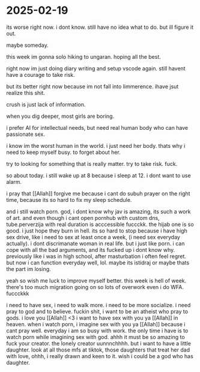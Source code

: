 # 2025-02-19

its worse right now. i dont know. still have no idea what to do. but ill figure it out. 

maybe someday. 

this week im gonna solo hiking to ungaran. hoping all the best. 

right now im just doing diary writing and setup vscode again. still havent have a courage to take risk. 

but its better right now because im not fall into limmerence. ihave jsut realize this shit. 

crush is just lack of information. 

when you dig deeper, most girls are boring. 

i prefer AI for intellectual needs, but need real human body who can have passionate sex. 

i know im the worst human in the world. i just need her body. thats why i need to keep myself busy. to forget about her. 

try to looking for something that is really matter. try to take risk. fuck.

so about today. i still wake up at 8 because i sleep at 12. i dont want to use alarm. 

i pray that [[Allah]] forgive me because i cant do subuh prayer on the right time, because its so hard to fix my sleep schedule. 
 
and i still watch porn. god, i dont know why jav is amazing, its such a work of art. and even though i cant open pornhub with custom dns, tube.perverzija with real duration is acccessible fuccckk. the hijab one is so good. i just hope they burn in hell. its so hard to stop because i have high sex drive, like i need to sex at least once a week, (i need sex everyday actually). i dont discrimanate woman in real life. but i just like porn. i can cope with all the bad arguments, and its fucked up i dont know why. previously like i was in high school, after masturbation i often feel regret. but now i can function everyday well, lol. maybe its istidraj or maybe thats the part im losing.

yeah so wish me luck to improve myself better. this week is hell of week. there's too much migration going on so lots of overwork even i do WFA. fuccckkk

i need to have sex, i need to walk more. i need to be more socialize. i need pray to god and to believe. fuckin shit, i want to be an atheist who pray to gods. i love you [[Allah]] <3 i want to have sex with you ya [[Allah]] in heaven. when i watch porn, i imagine sex with you ya [[Allah]] because i cant pray well. everyday i am so busy with work. the only time i have is to watch porn while imagining sex with god. ahhh it must be so amazing to fuck your creator. the lonely creator uunnnchhhh. but i want to have a little daughter. look at all those mfs at tiktok, those daughters that treat her dad with love, ohhh, i really drawn and keen to it. wish i could be a god who has daughter. 